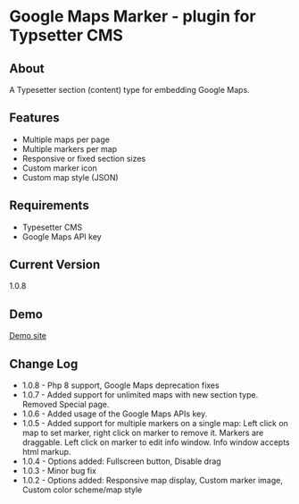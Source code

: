 # Google Maps Marker - plugin for Typsetter СMS

## About
A Typesetter section (content) type for embedding Google Maps.

## Features
* Multiple maps per page
* Multiple markers per map
* Responsive or fixed section sizes
* Custom marker icon
* Custom map style (JSON)

## Requirements
* Typesetter CMS
* Google Maps API key

## Current Version
1.0.8

## Demo
[Demo site](http://ts-addons.my-sitelab.com/Marker_Google_Maps)

## Change Log
* 1.0.8 - Php 8 support, Google Maps deprecation fixes
* 1.0.7 - Added support for unlimited maps with new section type. Removed Special page.
* 1.0.6 - Added usage of the Google Maps APIs key.
* 1.0.5 - Added support for multiple markers on a single map: Left click on map to set marker, right click on marker to remove it. Markers are draggable. Left click on marker to edit info window. Info window accepts html markup.
* 1.0.4 - Options added: Fullscreen button, Disable drag
* 1.0.3 - Minor bug fix
* 1.0.2 - Options added: Responsive map display, Custom marker image, Custom color scheme/map style
